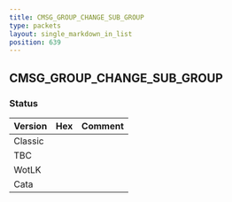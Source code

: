 ```yaml
---
title: CMSG_GROUP_CHANGE_SUB_GROUP
type: packets
layout: single_markdown_in_list
position: 639
---
```


## CMSG_GROUP_CHANGE_SUB_GROUP

### Status

Version | Hex | Comment
---------- | ---------- | ---------- 
Classic |  |  
TBC |  |  
WotLK |  |  
Cata |  |  
